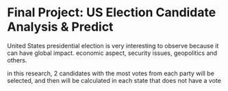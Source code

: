 # Final Project: US Election Candidate Analysis & Predict


United States presidential election is very interesting to observe because it can have global impact. economic aspect, security issues, geopolitics and others.



in this research, 2 candidates with the most votes from each party will be selected, and then will be calculated in each state that does not have a vote
